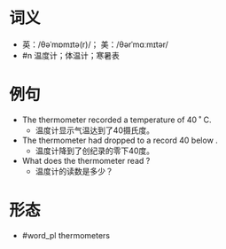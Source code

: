 # 词义
- 英：/θəˈmɒmɪtə(r)/； 美：/θərˈmɑːmɪtər/
- #n 温度计；体温计；寒暑表
# 例句
- The thermometer recorded a temperature of 40 ˚ C.
	- 温度计显示气温达到了40摄氏度。
- The thermometer had dropped to a record 40 below .
	- 温度计降到了创纪录的零下40度。
- What does the thermometer read ?
	- 温度计的读数是多少？
# 形态
- #word_pl thermometers
